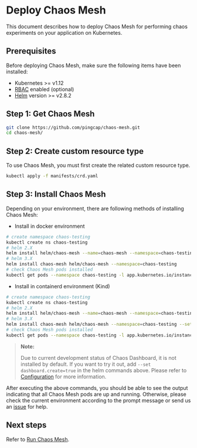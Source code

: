 # Deploy Chaos Mesh

This document describes how to deploy Chaos Mesh for performing chaos experiments 
on your application on Kubernetes. 

## Prerequisites

Before deploying Chaos Mesh, make sure the following items have been installed:

- Kubernetes >= v1.12
- [RBAC](https://kubernetes.io/docs/admin/authorization/rbac) enabled (optional)
- [Helm](https://helm.sh/) version >= v2.8.2

## Step 1: Get Chaos Mesh

```bash
git clone https://github.com/pingcap/chaos-mesh.git
cd chaos-mesh/
```

## Step 2: Create custom resource type

To use Chaos Mesh, you must first create the related custom resource type.

```bash
kubectl apply -f manifests/crd.yaml
```

## Step 3: Install Chaos Mesh

Depending on your environment, there are following methods of installing Chaos Mesh: 

* Install in docker environment

```bash
# create namespace chaos-testing
kubectl create ns chaos-testing
# helm 2.X
helm install helm/chaos-mesh --name=chaos-mesh --namespace=chaos-testing
# helm 3.X
helm install chaos-mesh helm/chaos-mesh --namespace=chaos-testing
# check Chaos Mesh pods installed
kubectl get pods --namespace chaos-testing -l app.kubernetes.io/instance=chaos-mesh
```

* Install in containerd environment (Kind)

```bash
# create namespace chaos-testing
kubectl create ns chaos-testing
# helm 2.X
helm install helm/chaos-mesh --name=chaos-mesh --namespace=chaos-testing --set chaosDaemon.runtime=containerd --set chaosDaemon.socketPath=/run/containerd/containerd.sock
# helm 3.X
helm install chaos-mesh helm/chaos-mesh --namespace=chaos-testing --set chaosDaemon.runtime=containerd --set chaosDaemon.socketPath=/run/containerd/containerd.sock
# check Chaos Mesh pods installed
kubectl get pods --namespace chaos-testing -l app.kubernetes.io/instance=chaos-mesh
```

> **Note:**
>
> Due to current development status of Chaos Dashboard, it is not installed by default. If you want to try it out, add `--set dashboard.create=true` in the helm commands above. Please refer to [Configuration](../helm/chaos-mesh/README.md#parameters) for more information.

After executing the above commands, you should be able to see the output indicating that all Chaos Mesh pods are up and running. Otherwise, please check the current environment according to the prompt message or send us an [issue](https://github.com/pingcap/chaos-mesh/issues) for help.

## Next steps

Refer to [Run Chaos Mesh](run_chaos_mesh.md).

